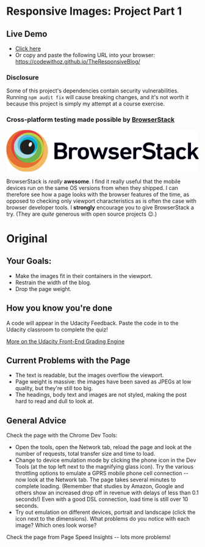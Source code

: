 # Responsive Images: Project Part 1 #

## Live Demo ##
* [Click here](https://codewithoz.github.io/TheResponsiveBlog/)
* Or copy and paste the following URL into your browser: https://codewithoz.github.io/TheResponsiveBlog/

### Disclosure ###

Some of this project's dependencies contain security vulnerabilities.
Running `npm audit fix` will cause breaking changes, and it's not worth it
because this project is simply my attempt at a course exercise.

### Cross-platform testing made possible by [BrowserStack](https://www.browserstack.com) ###
[![BrowserStack Logo](Browserstack-logo@2x.png)](https://www.browserstack.com)

BrowserStack is _really_ **awesome**. I find it really useful that the mobile
devices run on the same OS versions from when they shipped. I can therefore
see how a page looks with the browser features of the time, as opposed to
checking only viewport characteristics as is often the case with browser
developer tools.
I **strongly** encourage you to give BrowserStack a try. (They are _quite_
generous with open source projects :wink:.)

# Original #
## Your Goals: ##

* Make the images fit in their containers in the viewport.
* Restrain the width of the blog.
* Drop the page weight.

## How you know you're done ##

A code will appear in the Udacity Feedback. Paste the code in to the Udacity classroom to complete the quiz!

[More on the Udacity Front-End Grading Engine](https://github.com/udacity/frontend-grading-engine)

## Current Problems with the Page ##

* The text is readable, but the images overflow the viewport.
* Page weight is massive: the images have been saved as JPEGs at low quality, but they're still too big.
* The headings, body text and images are not styled, making the post hard to read and dull to look at.

## General Advice ##

Check the page with the Chrome Dev Tools:

* Open the tools, open the Network tab, reload the page and look at the number of requests, total transfer size and time to load.
* Change to device emulation mode by clicking the phone icon in the Dev Tools (at the top left next to the magnifying glass icon). Try the various throttling options to emulate a GPRS mobile phone cell connection -- now look at the Network tab. The page takes several minutes to complete loading. (Remember that studies by Amazon, Google and others show an increased drop off in revenue with delays of less than 0.1 seconds!) Even with a good DSL connection, load time is still over 10 seconds.
* Try out emulation on different devices, portrait and landscape (click the icon next to the dimensions). What problems do you notice with each image? Which ones look worse?

Check the page from Page Speed Insights -- lots more problems!
